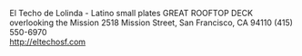 El Techo de Lolinda - Latino small plates
GREAT ROOFTOP DECK overlooking the Mission
2518 Mission Street, San Francisco, CA 94110
(415) 550-6970  
http://eltechosf.com
